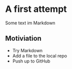 # A first attempt
Some text im Markdown
## Motiviation
* Try Markdown
* Add a file to the local repo
* Push up to GitHub